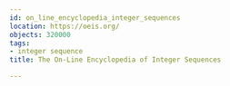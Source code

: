 ```yaml
---
id: on_line_encyclopedia_integer_sequences
location: https://oeis.org/
objects: 320000
tags:
- integer sequence
title: The On-Line Encyclopedia of Integer Sequences

---
```


